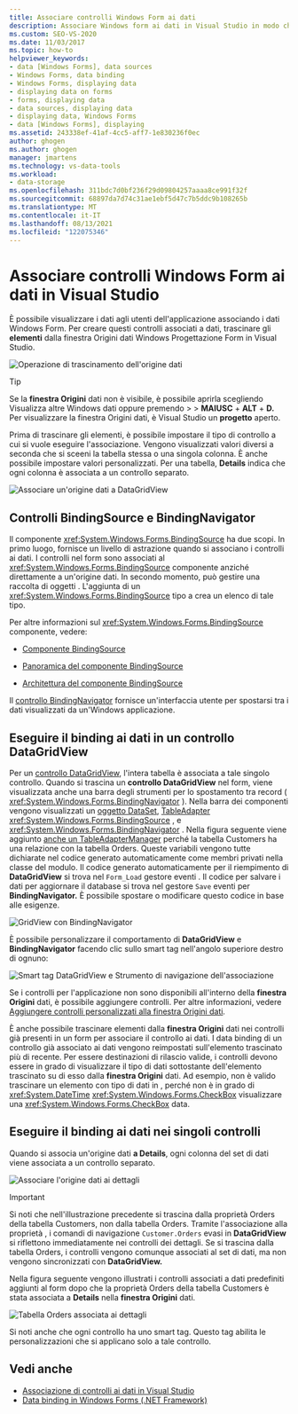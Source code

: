 ```yaml
---
title: Associare controlli Windows Form ai dati
description: Associare Windows form ai dati in Visual Studio in modo che sia possibile visualizzare i dati agli utenti dell'applicazione.
ms.custom: SEO-VS-2020
ms.date: 11/03/2017
ms.topic: how-to
helpviewer_keywords:
- data [Windows Forms], data sources
- Windows Forms, data binding
- Windows Forms, displaying data
- displaying data on forms
- forms, displaying data
- data sources, displaying data
- displaying data, Windows Forms
- data [Windows Forms], displaying
ms.assetid: 243338ef-41af-4cc5-aff7-1e830236f0ec
author: ghogen
ms.author: ghogen
manager: jmartens
ms.technology: vs-data-tools
ms.workload:
- data-storage
ms.openlocfilehash: 311bdc7d0bf236f29d09804257aaaa8ce991f32f
ms.sourcegitcommit: 68897da7d74c31ae1ebf5d47c7b5ddc9b108265b
ms.translationtype: MT
ms.contentlocale: it-IT
ms.lasthandoff: 08/13/2021
ms.locfileid: "122075346"
---
```

# <a name="bind-windows-forms-controls-to-data-in-visual-studio"></a>Associare controlli Windows Form ai dati in Visual Studio

È possibile visualizzare i dati agli utenti dell'applicazione associando i dati Windows Form. Per creare questi controlli associati a dati, trascinare gli **elementi** dalla finestra Origini dati Windows Progettazione Form in Visual Studio.

![Operazione di trascinamento dell'origine dati](../data-tools/media/raddata-data-source-drag-operation.png)

> [!TIP]
> Se la **finestra Origini** dati non è visibile, è possibile aprirla scegliendo Visualizza altre Windows dati oppure premendo  >    >   **MAIUSC** + **ALT** + **D.** Per visualizzare la finestra Origini dati, è Visual Studio un **progetto** aperto.

Prima di trascinare gli elementi, è possibile impostare il tipo di controllo a cui si vuole eseguire l'associazione. Vengono visualizzati valori diversi a seconda che si sceeni la tabella stessa o una singola colonna.  È anche possibile impostare valori personalizzati. Per una tabella, **Details** indica che ogni colonna è associata a un controllo separato.

![Associare un'origine dati a DataGridView](../data-tools/media/raddata-bind-data-source-to-datagridview.png)

## <a name="bindingsource-and-bindingnavigator-controls"></a>Controlli BindingSource e BindingNavigator

Il componente <xref:System.Windows.Forms.BindingSource> ha due scopi. In primo luogo, fornisce un livello di astrazione quando si associano i controlli ai dati. I controlli nel form sono associati al <xref:System.Windows.Forms.BindingSource> componente anziché direttamente a un'origine dati. In secondo momento, può gestire una raccolta di oggetti . L'aggiunta di un <xref:System.Windows.Forms.BindingSource> tipo a crea un elenco di tale tipo.

Per altre informazioni sul <xref:System.Windows.Forms.BindingSource> componente, vedere:

- [Componente BindingSource](/dotnet/framework/winforms/controls/bindingsource-component)

- [Panoramica del componente BindingSource](/dotnet/framework/winforms/controls/bindingsource-component-overview)

- [Architettura del componente BindingSource](/dotnet/framework/winforms/controls/bindingsource-component-architecture)

Il [controllo BindingNavigator](/dotnet/framework/winforms/controls/bindingnavigator-control-windows-forms) fornisce un'interfaccia utente per spostarsi tra i dati visualizzati da un'Windows applicazione.

## <a name="bind-to-data-in-a-datagridview-control"></a>Eseguire il binding ai dati in un controllo DataGridView

Per un [controllo DataGridView](/dotnet/framework/winforms/controls/datagridview-control-overview-windows-forms), l'intera tabella è associata a tale singolo controllo. Quando si trascina un **controllo DataGridView** nel form, viene visualizzata anche una barra degli strumenti per lo spostamento tra record ( <xref:System.Windows.Forms.BindingNavigator> ). Nella barra dei componenti vengono visualizzati un [oggetto DataSet](../data-tools/dataset-tools-in-visual-studio.md), [TableAdapter](../data-tools/create-and-configure-tableadapters.md) <xref:System.Windows.Forms.BindingSource> , e <xref:System.Windows.Forms.BindingNavigator> . Nella figura seguente viene aggiunto [anche un TableAdapterManager](/previous-versions/bb384426(v=vs.140)) perché la tabella Customers ha una relazione con la tabella Orders. Queste variabili vengono tutte dichiarate nel codice generato automaticamente come membri privati nella classe del modulo. Il codice generato automaticamente per il riempimento di **DataGridView** si trova nel `Form_Load` gestore eventi . Il codice per salvare i dati per aggiornare il database si trova nel gestore `Save` eventi per **BindingNavigator.** È possibile spostare o modificare questo codice in base alle esigenze.

![GridView con BindingNavigator](../data-tools/media/raddata-gridview-with-bindingnavigator.png)

È possibile personalizzare il comportamento di **DataGridView** e **BindingNavigator** facendo clic sullo smart tag nell'angolo superiore destro di ognuno:

![Smart tag DataGridView e Strumento di navigazione dell'associazione](../data-tools/media/raddata-datagridview-and-binding-navigator-smart-tags.png)

Se i controlli per l'applicazione non sono disponibili all'interno della **finestra Origini** dati, è possibile aggiungere controlli. Per altre informazioni, vedere [Aggiungere controlli personalizzati alla finestra Origini dati](../data-tools/add-custom-controls-to-the-data-sources-window.md).

È anche possibile trascinare elementi dalla **finestra Origini** dati nei controlli già presenti in un form per associare il controllo ai dati. I data binding di un controllo già associato ai dati vengono reimpostati sull'elemento trascinato più di recente. Per essere destinazioni di rilascio valide, i controlli devono essere in grado di visualizzare il tipo di dati sottostante dell'elemento trascinato su di esso dalla **finestra Origini** dati. Ad esempio, non è valido trascinare un elemento con tipo di dati in , perché non è in grado di <xref:System.DateTime> <xref:System.Windows.Forms.CheckBox> visualizzare una <xref:System.Windows.Forms.CheckBox> data.

## <a name="bind-to-data-in-individual-controls"></a>Eseguire il binding ai dati nei singoli controlli

Quando si associa un'origine dati **a Details**, ogni colonna del set di dati viene associata a un controllo separato.

![Associare l'origine dati ai dettagli](../data-tools/media/raddata-bind-data-source-to-details.png)

> [!IMPORTANT]
> Si noti che nell'illustrazione precedente si trascina dalla proprietà Orders della tabella Customers, non dalla tabella Orders. Tramite l'associazione alla proprietà , i comandi di navigazione `Customer.Orders` evasi in **DataGridView** si riflettono immediatamente nei controlli dei dettagli. Se si trascina dalla tabella Orders, i controlli vengono comunque associati al set di dati, ma non vengono sincronizzati con **DataGridView.**

Nella figura seguente vengono illustrati i controlli associati a dati predefiniti aggiunti al form dopo che la proprietà Orders della tabella Customers è stata associata a **Details** nella **finestra Origini** dati.

![Tabella Orders associata ai dettagli](../data-tools/media/raddata-orders-table-bound-to-details.png)

Si noti anche che ogni controllo ha uno smart tag. Questo tag abilita le personalizzazioni che si applicano solo a tale controllo.

## <a name="see-also"></a>Vedi anche

- [Associazione di controlli ai dati in Visual Studio](../data-tools/bind-controls-to-data-in-visual-studio.md)
- [Data binding in Windows Forms (.NET Framework)](/dotnet/framework/winforms/windows-forms-data-binding)